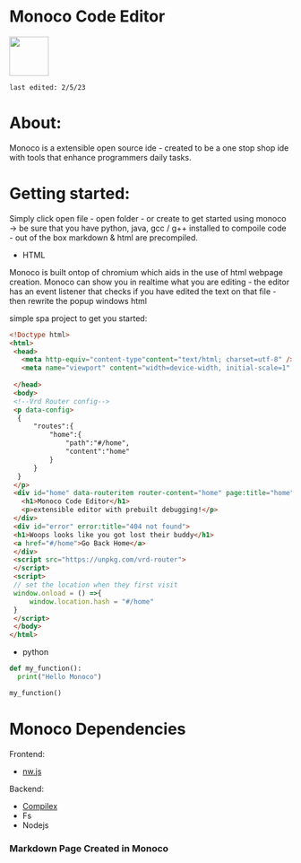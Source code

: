 # Monoco Code Editor

<img  width="70" src="https://user-images.githubusercontent.com/65188863/216860584-2c03afd7-2911-4d29-8e4d-0069d3e698b1.png">

```
last edited: 2/5/23
```


# About:
Monoco is a extensible open source ide - created to be a one stop shop ide with tools that enhance programmers daily tasks.






# Getting started:


Simply click open file - open folder - or create to get started using monoco ->
be sure that you have python, java, gcc / g++ installed to compoile code - out of the box markdown & html are precompiled.

* HTML

Monoco is built ontop of chromium which aids in the use of html webpage creation. 
Monoco can show you in realtime what you are editing - the editor has an event listener that checks if you have edited the text on that file - then rewrite the popup windows html

simple spa project to get you started:
```html
<!Doctype html>
<html>
 <head>
   <meta http-equiv="content-type"content="text/html; charset=utf-8" />
   <meta name="viewport" content="width=device-width, initial-scale=1" />
   
 </head>
 <body>
 <!--Vrd Router config-->
 <p data-config>
  {
      "routes":{
          "home":{
              "path":"#/home",
              "content":"home"
          }
      }
  }
 </p>
 <div id="home" data-routeritem router-content="home" page:title="home">
   <h1>Monoco Code Editor</h1>
   <p>extensible editor with prebuilt debugging!</p>
 </div>
 <div id="error" error:title="404 not found">
 <h1>Woops looks like you got lost their buddy</h1>
 <a href="#/home">Go Back Home</a>
 </div>
 <script src="https://unpkg.com/vrd-router">
 </script>
 <script>
 // set the location when they first visit
 window.onload = () =>{
     window.location.hash = "#/home"
 }
 </script>
 </body>
</html>
```

* python 

```python
def my_function():
  print("Hello Monoco")

my_function()
```


# Monoco Dependencies

 Frontend:
* <a href="https://nwjs.io/"> nw.js<a/>

Backend:
* <a href="https://www.npmjs.com/package/compilex">Compilex<a/>
* Fs
* Nodejs





### Markdown Page Created in Monoco
